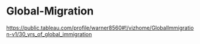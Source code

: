 # Global-Migration

https://public.tableau.com/profile/warner8560#!/vizhome/GlobalImmigration-v1/30_yrs_of_global_immigration
